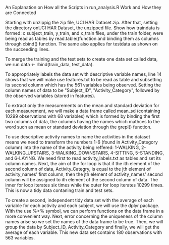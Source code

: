 An Explanation on How all the Scripts in run_analysis.R Work and How they are Connected

Starting with unzippig the zip file, UCI HAR Dataset.zip. After that, setting the directory onUCI HAR Dataset, the unzipped file. Show how traindata is formed: c subject_train, y_train, and x_train files, under the train folder, were being read as tables by read.table()function and binding them as columns through cbind() function. The same also applies for testdata as shown on the succeeding lines.

To merge the training and the test sets to create one data set called data, we run data <- rbind(train_data, test_data).

To appropriately labels the data set with descriptive variable names, line 14 shows that we will make use features.txt to be read as table and subsetting its second column which has the 561 variables being observed. Setting the column names of data to be "Subject_ID", "Activity_Category", followed by the observed variables (stored in features).

To extract only the measurements on the mean and standard deviation for each measurement, we will make a data frame called mean_sd (containing 10299 observations with 68 variables) which is formed by binding the first two columns of data, the columns having the names which mathces to the word such as mean or standard deviation through the grepl() function.

To use descriptive activity names to name the activities in the dataset means we need to transform the numbers 1-6 (found in Activity_Category column) into the name of the activity being reffered: 1-WALKING, 2-WALKING_UPSTAIRS, 3-WALKING_DOWNSTAIRS, 4-SITTING, 5-STANDING, and 6-LAYING. We need first to read activity_labels.txt as tables and set its column names. Next, the aim of the for loop is that if the ith element of the second column of data, Activity_Categry, is equal to the jth element of activity_names' first column, then the jth element of activity_names' second column will be assigned to ith element of the second column of data. The inner for loop iterates six times while the outer for loop iterates 10299 times. This is now a tidy data contaning train and test sets.

To create a second, independent tidy data set with the average of each variable for each activity and each subject, we will use the dplyr package. With the use %>% symbol, we can perform functions on the data frame in a more convenient way. Next, error concerning the uniqueness of the column names arise so we set the names of the data frame to be true. Then, we will group the data by Subject_ID, Activity_Category and finally, we will get the average of each variable. This new data set contains 180 observations with 563 variables.